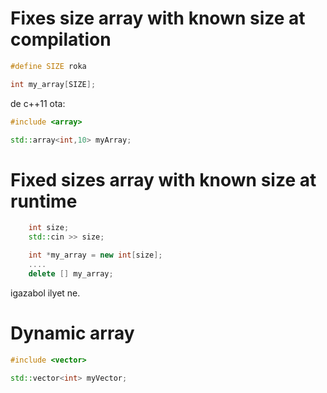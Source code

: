# Fixes size array with known size at compilation

```cpp
#define SIZE roka

int my_array[SIZE];
```

de c++11 ota:

```cpp
#include <array>

std::array<int,10> myArray;
```


# Fixed sizes array with known size at runtime

```cpp
    int size;
    std::cin >> size;

    int *my_array = new int[size];
    ....
    delete [] my_array;
```
igazabol ilyet ne.

# Dynamic array

```cpp
#include <vector>

std::vector<int> myVector;
```

